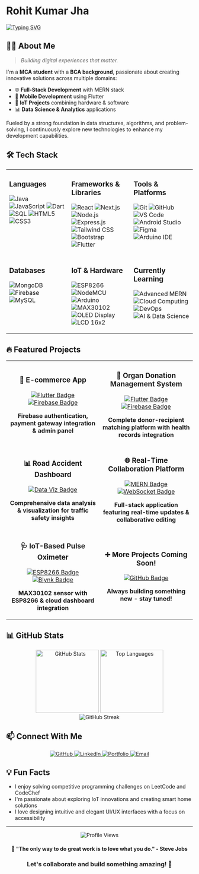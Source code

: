 # Rohit Kumar Jha

[![Typing SVG](https://readme-typing-svg.herokuapp.com?font=Fira+Code&pause=1000&width=435&lines=Full+Stack+Developer;Flutter+Developer;IoT+Enthusiast;Data+Science+Explorer)](https://git.io/typing-svg)

## 👨‍💻 About Me

> *Building digital experiences that matter.*

I'm a **MCA student** with a **BCA background**, passionate about creating innovative solutions across multiple domains:

- 🌐 **Full-Stack Development** with MERN stack
- 📱 **Mobile Development** using Flutter
- 🔌 **IoT Projects** combining hardware & software
- 📊 **Data Science & Analytics** applications

Fueled by a strong foundation in data structures, algorithms, and problem-solving, I continuously explore new technologies to enhance my development capabilities.

## 🛠️ Tech Stack

<table>
  <tr>
    <td valign="top" width="33%">
      <h3>Languages</h3>
      <p>
        <img alt="Java" src="https://img.shields.io/badge/Java-%23ED8B00.svg?style=for-the-badge&logo=openjdk&logoColor=white" />
        <img alt="JavaScript" src="https://img.shields.io/badge/JavaScript-%23F7DF1E.svg?style=for-the-badge&logo=javascript&logoColor=black" />
        <img alt="Dart" src="https://img.shields.io/badge/Dart-%230175C2.svg?style=for-the-badge&logo=dart&logoColor=white" />
        <img alt="SQL" src="https://img.shields.io/badge/SQL-%2307405e.svg?style=for-the-badge&logo=postgresql&logoColor=white" />
        <img alt="HTML5" src="https://img.shields.io/badge/HTML5-%23E34F26.svg?style=for-the-badge&logo=html5&logoColor=white" />
        <img alt="CSS3" src="https://img.shields.io/badge/CSS3-%231572B6.svg?style=for-the-badge&logo=css3&logoColor=white" />
      </p>
    </td>
    <td valign="top" width="33%">
      <h3>Frameworks & Libraries</h3>
      <p>
        <img alt="React" src="https://img.shields.io/badge/React-%2320232a.svg?style=for-the-badge&logo=react&logoColor=%2361DAFB" />
        <img alt="Next.js" src="https://img.shields.io/badge/Next.js-%23000000.svg?style=for-the-badge&logo=next.js&logoColor=white" />
        <img alt="Node.js" src="https://img.shields.io/badge/Node.js-%23339933.svg?style=for-the-badge&logo=node.js&logoColor=white" />
        <img alt="Express.js" src="https://img.shields.io/badge/Express.js-%23404d59.svg?style=for-the-badge&logo=express&logoColor=%2361DAFB" />
        <img alt="Tailwind CSS" src="https://img.shields.io/badge/Tailwind_CSS-%2338B2AC.svg?style=for-the-badge&logo=tailwind-css&logoColor=white" />
        <img alt="Bootstrap" src="https://img.shields.io/badge/Bootstrap-%23563D7C.svg?style=for-the-badge&logo=bootstrap&logoColor=white" />
        <img alt="Flutter" src="https://img.shields.io/badge/Flutter-%2302569B.svg?style=for-the-badge&logo=flutter&logoColor=white" />
      </p>
    </td>
    <td valign="top" width="33%">
      <h3>Tools & Platforms</h3>
      <p>
        <img alt="Git" src="https://img.shields.io/badge/Git-%23F05033.svg?style=for-the-badge&logo=git&logoColor=white" />
        <img alt="GitHub" src="https://img.shields.io/badge/GitHub-%23121011.svg?style=for-the-badge&logo=github&logoColor=white" />
        <img alt="VS Code" src="https://img.shields.io/badge/VS%20Code-%23007ACC.svg?style=for-the-badge&logo=visual-studio-code&logoColor=white" />
        <img alt="Android Studio" src="https://img.shields.io/badge/Android%20Studio-%233DDC84.svg?style=for-the-badge&logo=android-studio&logoColor=white" />
        <img alt="Figma" src="https://img.shields.io/badge/Figma-%23F24E1E.svg?style=for-the-badge&logo=figma&logoColor=white" />
        <img alt="Arduino IDE" src="https://img.shields.io/badge/Arduino_IDE-%2300979D.svg?style=for-the-badge&logo=arduino&logoColor=white" />
      </p>
    </td>
  </tr>
  <tr>
    <td valign="top" width="33%">
      <h3>Databases</h3>
      <p>
        <img alt="MongoDB" src="https://img.shields.io/badge/MongoDB-%234ea94b.svg?style=for-the-badge&logo=mongodb&logoColor=white" />
        <img alt="Firebase" src="https://img.shields.io/badge/Firebase-%23FFCA28.svg?style=for-the-badge&logo=firebase&logoColor=black" />
        <img alt="MySQL" src="https://img.shields.io/badge/MySQL-%234479A1.svg?style=for-the-badge&logo=mysql&logoColor=white" />
      </p>
    </td>
    <td valign="top" width="33%">
      <h3>IoT & Hardware</h3>
      <p>
        <img alt="ESP8266" src="https://img.shields.io/badge/ESP8266-%23E42F20.svg?style=for-the-badge&logo=arduino&logoColor=white" />
        <img alt="NodeMCU" src="https://img.shields.io/badge/NodeMCU-%2300979D.svg?style=for-the-badge&logo=arduino&logoColor=white" />
        <img alt="Arduino" src="https://img.shields.io/badge/Arduino-%2300979D.svg?style=for-the-badge&logo=arduino&logoColor=white" />
        <img alt="MAX30102" src="https://img.shields.io/badge/MAX30102-%23FF0000.svg?style=for-the-badge&logo=arduino&logoColor=white" />
        <img alt="OLED Display" src="https://img.shields.io/badge/OLED-%23111111.svg?style=for-the-badge&logo=arduino&logoColor=white" />
        <img alt="LCD 16x2" src="https://img.shields.io/badge/LCD_16x2-%2300599C.svg?style=for-the-badge&logo=arduino&logoColor=white" />
      </p>
    </td>
    <td valign="top" width="33%">
      <h3>Currently Learning</h3>
      <p>
        <img alt="Advanced MERN" src="https://img.shields.io/badge/Advanced_MERN-%23000000.svg?style=for-the-badge&logo=react&logoColor=%2361DAFB" />
        <img alt="Cloud Computing" src="https://img.shields.io/badge/Cloud_Computing-%234285F4.svg?style=for-the-badge&logo=google-cloud&logoColor=white" />
        <img alt="DevOps" src="https://img.shields.io/badge/DevOps-%232496ED.svg?style=for-the-badge&logo=docker&logoColor=white" />
        <img alt="AI & Data Science" src="https://img.shields.io/badge/AI_&_Data_Science-%233B4D98.svg?style=for-the-badge&logo=tensorflow&logoColor=white" />
      </p>
    </td>
  </tr>
</table>

## 🔥 Featured Projects

<table>
  <tr>
    <td width="50%">
      <h3 align="center">🛒 E-commerce App</h3>
      <div align="center">
        <a href="https://github.com/Rohitjha17/ecommerce-app" target="_blank">
          <img src="https://img.shields.io/badge/Flutter-%2302569B.svg?style=for-the-badge&logo=flutter&logoColor=white" alt="Flutter Badge"/>
          <img src="https://img.shields.io/badge/Firebase-%23FFCA28.svg?style=for-the-badge&logo=firebase&logoColor=black" alt="Firebase Badge"/>
        </a>
        <p>
          <strong>Firebase authentication, payment gateway integration & admin panel</strong>
        </p>
      </div>
    </td>
    <td width="50%">
      <h3 align="center">🏥 Organ Donation Management System</h3>
      <div align="center">
        <a href="https://github.com/Rohitjha17/organ-donation-system" target="_blank">
          <img src="https://img.shields.io/badge/Flutter-%2302569B.svg?style=for-the-badge&logo=flutter&logoColor=white" alt="Flutter Badge"/>
          <img src="https://img.shields.io/badge/Firebase-%23FFCA28.svg?style=for-the-badge&logo=firebase&logoColor=black" alt="Firebase Badge"/>
        </a>
        <p>
          <strong>Complete donor-recipient matching platform with health records integration</strong>
        </p>
      </div>
    </td>
  </tr>
  <tr>
    <td width="50%">
      <h3 align="center">📊 Road Accident Dashboard</h3>
      <div align="center">
        <a href="https://github.com/Rohitjha17/road-accident-dashboard" target="_blank">
          <img src="https://img.shields.io/badge/Data_Visualization-%23FF6F00.svg?style=for-the-badge&logo=power-bi&logoColor=white" alt="Data Viz Badge"/>
        </a>
        <p>
          <strong>Comprehensive data analysis & visualization for traffic safety insights</strong>
        </p>
      </div>
    </td>
    <td width="50%">
      <h3 align="center">🌐 Real-Time Collaboration Platform</h3>
      <div align="center">
        <a href="https://github.com/Rohitjha17/realtime-collaboration" target="_blank">
          <img src="https://img.shields.io/badge/MERN-%2361DAFB.svg?style=for-the-badge&logo=react&logoColor=black" alt="MERN Badge"/>
          <img src="https://img.shields.io/badge/WebSocket-%23010101.svg?style=for-the-badge&logo=socket.io&logoColor=white" alt="WebSocket Badge"/>
        </a>
        <p>
          <strong>Full-stack application featuring real-time updates & collaborative editing</strong>
        </p>
      </div>
    </td>
  </tr>
  <tr>
    <td width="50%">
      <h3 align="center">🩺 IoT-Based Pulse Oximeter</h3>
      <div align="center">
        <a href="https://github.com/Rohitjha17/iot-pulse-oximeter" target="_blank">
          <img src="https://img.shields.io/badge/ESP8266-%23E42F20.svg?style=for-the-badge&logo=arduino&logoColor=white" alt="ESP8266 Badge"/>
          <img src="https://img.shields.io/badge/Blynk-%2300B2FF.svg?style=for-the-badge&logo=blynk&logoColor=white" alt="Blynk Badge"/>
        </a>
        <p>
          <strong>MAX30102 sensor with ESP8266 & cloud dashboard integration</strong>
        </p>
      </div>
    </td>
    <td width="50%">
      <h3 align="center">➕ More Projects Coming Soon!</h3>
      <div align="center">
        <a href="https://github.com/Rohitjha17?tab=repositories" target="_blank">
          <img src="https://img.shields.io/badge/Check_My_Repos-%23121011.svg?style=for-the-badge&logo=github&logoColor=white" alt="GitHub Badge"/>
        </a>
        <p>
          <strong>Always building something new - stay tuned!</strong>
        </p>
      </div>
    </td>
  </tr>
</table>

## 📊 GitHub Stats

<div align="center">
  <img src="https://github-readme-stats.vercel.app/api?username=Rohitjha17&show_icons=true&theme=tokyonight&hide_border=true" alt="GitHub Stats" height="170"/>
  <img src="https://github-readme-stats.vercel.app/api/top-langs/?username=Rohitjha17&layout=compact&theme=tokyonight&hide_border=true" alt="Top Languages" height="170"/>
</div>

<div align="center">
  <img src="https://github-readme-streak-stats.herokuapp.com/?user=Rohitjha17&theme=tokyonight&hide_border=true" alt="GitHub Streak" />
</div>

## 📫 Connect With Me

<div align="center">
  <a href="https://github.com/Rohitjha17">
    <img alt="GitHub" src="https://img.shields.io/badge/GitHub-%23121011.svg?style=for-the-badge&logo=github&logoColor=white" />
  </a>
  <a href="https://www.linkedin.com/in/rohit-kumar-jha/">
    <img alt="LinkedIn" src="https://img.shields.io/badge/LinkedIn-%230077B5.svg?style=for-the-badge&logo=linkedin&logoColor=white" />
  </a>
  <a href="https://rohitjha17.github.io/portfolio/">
    <img alt="Portfolio" src="https://img.shields.io/badge/Portfolio-%23000000.svg?style=for-the-badge&logo=vercel&logoColor=white" />
  </a>
  <a href="mailto:rohitjha17@outlook.com">
    <img alt="Email" src="https://img.shields.io/badge/Email-%23D14836.svg?style=for-the-badge&logo=gmail&logoColor=white" />
  </a>
</div>

## 💡 Fun Facts

- I enjoy solving competitive programming challenges on LeetCode and CodeChef
- I'm passionate about exploring IoT innovations and creating smart home solutions
- I love designing intuitive and elegant UI/UX interfaces with a focus on accessibility

---

<div align="center">
  <img src="https://komarev.com/ghpvc/?username=Rohitjha17&style=flat-square&color=blue" alt="Profile Views"/>
  <h4>💬 "The only way to do great work is to love what you do." - Steve Jobs</h4>
  
  ### Let's collaborate and build something amazing! 🚀
</div>
